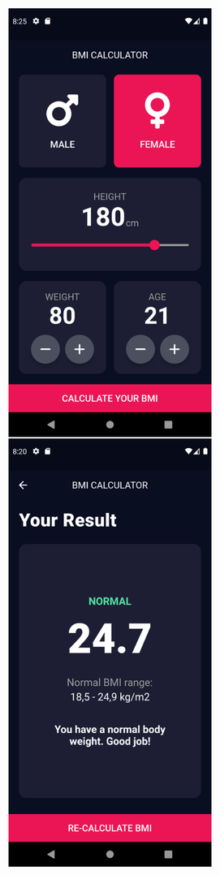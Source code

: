 <img src='screenshots/screen1.png' width='400'>
<br>
<img src='screenshots/screen2.png' width='400'>
